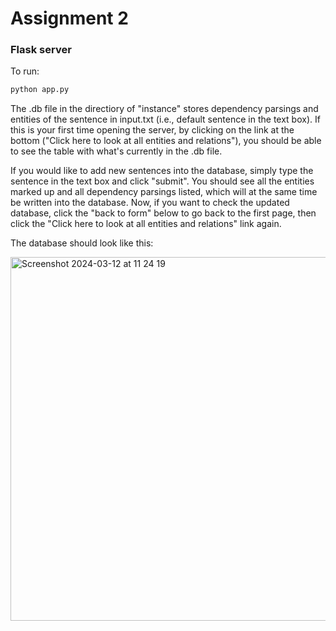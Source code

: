 # Assignment 2

### Flask server

To run:

```bash
python app.py
```

The .db file in the directiory of "instance" stores dependency parsings and entities of the sentence in input.txt (i.e., default sentence in the text box).
If this is your first time opening the server, by clicking on the link at the bottom ("Click here to look at all entities and relations"), you should be able to see the table with what's currently in the .db file. 

If you would like to add new sentences into the database, simply type the sentence in the text box and click "submit". You should see all the entities marked up and all dependency parsings listed, which will at the same time be written into the database. Now, if you want to check the updated database, click the "back to form" below to go back to the first page, then click the "Click here to look at all entities and relations" link again. 

The database should look like this:


<img width="582" alt="Screenshot 2024-03-12 at 11 24 19" src="https://github.com/selenasong/cosi217b-assignment2/assets/127460254/3d2c00bd-8d6a-4662-9512-78a2d7808754">

